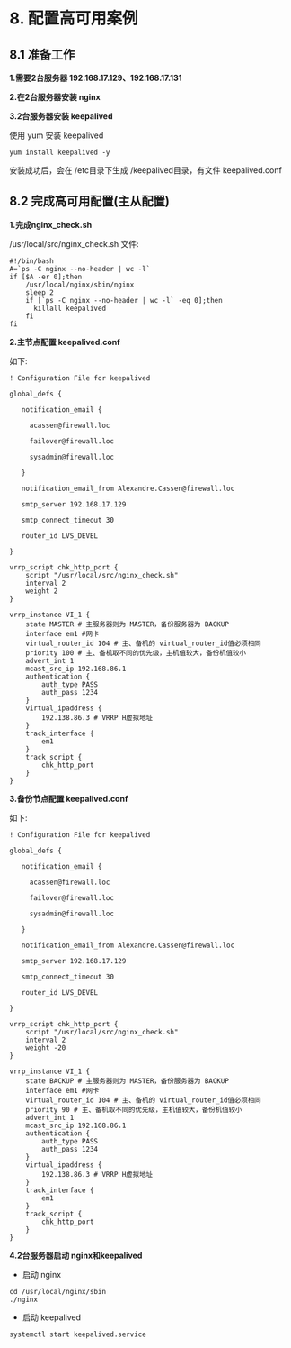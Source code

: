 # 8. 配置高可用案例

## 8.1 准备工作
**1.需要2台服务器 192.168.17.129、192.168.17.131**

**2.在2台服务器安装 nginx**

**3.2台服务器安装 keepalived**

使用 yum 安装 keepalived
```shell script
yum install keepalived -y
```
安装成功后，会在 /etc目录下生成 /keepalived目录，有文件 keepalived.conf


## 8.2 完成高可用配置(主从配置)
**1.完成nginx_check.sh**

/usr/local/src/nginx_check.sh 文件:

```shell script
#!/bin/bash
A=`ps -C nginx --no-header | wc -l`
if [$A -er 0];then
    /usr/local/nginx/sbin/nginx
    sleep 2
    if [`ps -C nginx --no-header | wc -l` -eq 0];then
      killall keepalived
    fi
fi
```


**2.主节点配置 keepalived.conf**

如下:
```
! Configuration File for keepalived

global_defs {

   notification_email {

     acassen@firewall.loc

     failover@firewall.loc

     sysadmin@firewall.loc

   }

   notification_email_from Alexandre.Cassen@firewall.loc

   smtp_server 192.168.17.129

   smtp_connect_timeout 30

   router_id LVS_DEVEL

}

vrrp_script chk_http_port {
    script "/usr/local/src/nginx_check.sh"
    interval 2
    weight 2
}

vrrp_instance VI_1 {
    state MASTER # 主服务器则为 MASTER，备份服务器为 BACKUP
    interface em1 #网卡
    virtual_router_id 104 # 主、备机的 virtual_router_id值必须相同
    priority 100 # 主、备机取不同的优先级，主机值较大，备份机值较小
    advert_int 1
    mcast_src_ip 192.168.86.1
    authentication {
        auth_type PASS
        auth_pass 1234
    }
    virtual_ipaddress {
        192.138.86.3 # VRRP H虚拟地址
    }
    track_interface {
        em1
    }
    track_script {
        chk_http_port
    }
}
```

**3.备份节点配置 keepalived.conf**

如下:

```
! Configuration File for keepalived

global_defs {

   notification_email {

     acassen@firewall.loc

     failover@firewall.loc

     sysadmin@firewall.loc

   }

   notification_email_from Alexandre.Cassen@firewall.loc

   smtp_server 192.168.17.129

   smtp_connect_timeout 30

   router_id LVS_DEVEL

}

vrrp_script chk_http_port {
    script "/usr/local/src/nginx_check.sh"
    interval 2
    weight -20
}

vrrp_instance VI_1 {
    state BACKUP # 主服务器则为 MASTER，备份服务器为 BACKUP
    interface em1 #网卡
    virtual_router_id 104 # 主、备机的 virtual_router_id值必须相同
    priority 90 # 主、备机取不同的优先级，主机值较大，备份机值较小
    advert_int 1
    mcast_src_ip 192.168.86.1
    authentication {
        auth_type PASS
        auth_pass 1234
    }
    virtual_ipaddress {
        192.138.86.3 # VRRP H虚拟地址
    }
    track_interface {
        em1
    }
    track_script {
        chk_http_port
    }
}
```

**4.2台服务器启动 nginx和keepalived**
* 启动 nginx
```shell script
cd /usr/local/nginx/sbin
./nginx
```

* 启动 keepalived
```shell script
systemctl start keepalived.service
```
